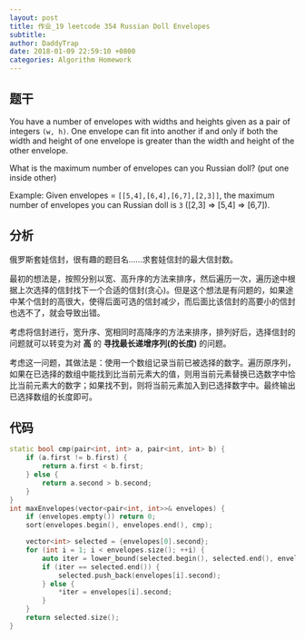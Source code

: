```yaml
---
layout: post
title: 作业_19 leetcode 354 Russian Doll Envelopes
subtitle:
author: DaddyTrap
date: 2018-01-09 22:59:10 +0800
categories: Algorithm Homework
---
```


## 题干

You have a number of envelopes with widths and heights given as a pair of integers `(w, h)`. One envelope can fit into another if and only if both the width and height of one envelope is greater than the width and height of the other envelope.

What is the maximum number of envelopes can you Russian doll? (put one inside other)

Example:
Given envelopes = `[[5,4],[6,4],[6,7],[2,3]]`, the maximum number of envelopes you can Russian doll is `3` ([2,3] => [5,4] => [6,7]).

<!-- more -->


## 分析

俄罗斯套娃信封，很有趣的题目名……求套娃信封的最大信封数。

最初的想法是，按照分别以宽、高升序的方法来排序，然后遍历一次，遍历途中根据上次选择的信封找下一个合适的信封(贪心)。但是这个想法是有问题的，如果途中某个信封的高很大，使得后面可选的信封减少，而后面比该信封的高要小的信封也选不了，就会导致出错。

考虑将信封进行，宽升序、宽相同时高降序的方法来排序，排列好后，选择信封的问题就可以转变为对 **高** 的 **寻找最长递增序列(的长度)** 的问题。

考虑这一问题，其做法是：使用一个数组记录当前已被选择的数字。遍历原序列，如果在已选择的数组中能找到比当前元素大的值，则用当前元素替换已选数字中恰比当前元素大的数字；如果找不到，则将当前元素加入到已选择数字中。最终输出已选择数组的长度即可。

## 代码

```cpp
static bool cmp(pair<int, int> a, pair<int, int> b) {
    if (a.first != b.first) {
        return a.first < b.first;
    } else {
        return a.second > b.second;
    }
}
int maxEnvelopes(vector<pair<int, int>>& envelopes) {
    if (envelopes.empty()) return 0;
    sort(envelopes.begin(), envelopes.end(), cmp);

    vector<int> selected = {envelopes[0].second};
    for (int i = 1; i < envelopes.size(); ++i) {
        auto iter = lower_bound(selected.begin(), selected.end(), envelopes[i].second);
        if (iter == selected.end()) {
            selected.push_back(envelopes[i].second);
        } else {
            *iter = envelopes[i].second;
        }
    }
    return selected.size();
}
```